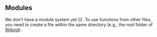 ## Modules

<!-- TODO fill in when we have a module system -->
We don't have a module system yet :pensive:. To use functions from other files,
you need to create a file within the same directory (e.g., the root folder of [Wikind](github.com/Kindelia/Wikind)).